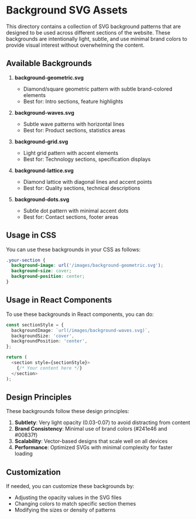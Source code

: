 # Background SVG Assets

This directory contains a collection of SVG background patterns that are designed to be used across different sections of the website. These backgrounds are intentionally light, subtle, and use minimal brand colors to provide visual interest without overwhelming the content.

## Available Backgrounds

1. **background-geometric.svg**
   - Diamond/square geometric pattern with subtle brand-colored elements
   - Best for: Intro sections, feature highlights

2. **background-waves.svg**
   - Subtle wave patterns with horizontal lines
   - Best for: Product sections, statistics areas

3. **background-grid.svg**
   - Light grid pattern with accent elements
   - Best for: Technology sections, specification displays

4. **background-lattice.svg**
   - Diamond lattice with diagonal lines and accent points
   - Best for: Quality sections, technical descriptions

5. **background-dots.svg**
   - Subtle dot pattern with minimal accent dots
   - Best for: Contact sections, footer areas

## Usage in CSS

You can use these backgrounds in your CSS as follows:

```css
.your-section {
  background-image: url('/images/background-geometric.svg');
  background-size: cover;
  background-position: center;
}
```

## Usage in React Components

To use these backgrounds in React components, you can do:

```typescript
const sectionStyle = {
  backgroundImage: `url(/images/background-waves.svg)`,
  backgroundSize: 'cover',
  backgroundPosition: 'center',
};

return (
  <section style={sectionStyle}>
    {/* Your content here */}
  </section>
);
```

## Design Principles

These backgrounds follow these design principles:

1. **Subtlety**: Very light opacity (0.03-0.07) to avoid distracting from content
2. **Brand Consistency**: Minimal use of brand colors (#241e46 and #00837f)
3. **Scalability**: Vector-based designs that scale well on all devices
4. **Performance**: Optimized SVGs with minimal complexity for faster loading

## Customization

If needed, you can customize these backgrounds by:
- Adjusting the opacity values in the SVG files
- Changing colors to match specific section themes
- Modifying the sizes or density of patterns 